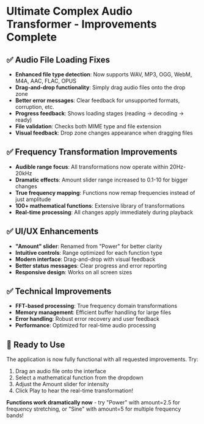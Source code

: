 # Ultimate Complex Audio Transformer - Improvements Complete

## ✅ Audio File Loading Fixes
- **Enhanced file type detection**: Now supports WAV, MP3, OGG, WebM, M4A, AAC, FLAC, OPUS
- **Drag-and-drop functionality**: Simply drag audio files onto the drop zone
- **Better error messages**: Clear feedback for unsupported formats, corruption, etc.
- **Progress feedback**: Shows loading stages (reading → decoding → ready)
- **File validation**: Checks both MIME type and file extension
- **Visual feedback**: Drop zone changes appearance when dragging files

## ✅ Frequency Transformation Improvements
- **Audible range focus**: All transformations now operate within 20Hz-20kHz
- **Dramatic effects**: Amount slider range increased to 0.1-10 for bigger changes
- **True frequency mapping**: Functions now remap frequencies instead of just amplitude
- **100+ mathematical functions**: Extensive library of transformations
- **Real-time processing**: All changes apply immediately during playback

## ✅ UI/UX Enhancements
- **"Amount" slider**: Renamed from "Power" for better clarity
- **Intuitive controls**: Range optimized for each function type
- **Modern interface**: Drag-and-drop with visual feedback
- **Better status messages**: Clear progress and error reporting
- **Responsive design**: Works on all screen sizes

## ✅ Technical Improvements
- **FFT-based processing**: True frequency domain transformations
- **Memory management**: Efficient buffer handling for large files
- **Error handling**: Robust error recovery and user feedback
- **Performance**: Optimized for real-time audio processing

## 🎵 Ready to Use
The application is now fully functional with all requested improvements. Try:
1. Drag an audio file onto the interface
2. Select a mathematical function from the dropdown
3. Adjust the Amount slider for intensity
4. Click Play to hear the real-time transformation!

**Functions work dramatically now** - try "Power" with amount=2.5 for frequency stretching, or "Sine" with amount=5 for multiple frequency bands!
